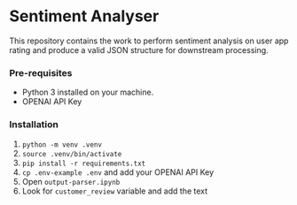 # Sentiment Analyser
This repository contains the work to perform sentiment analysis on user app rating and produce a valid JSON structure for downstream processing.

### Pre-requisites
- Python 3 installed on your machine.
- OPENAI API Key

### Installation
1. `python -m venv .venv`
2. `source .venv/bin/activate`
3. `pip install -r requirements.txt`
4. `cp .env-example .env` and add your OPENAI API Key
5. Open `output-parser.ipynb`
6. Look for `customer_review` variable and add the text